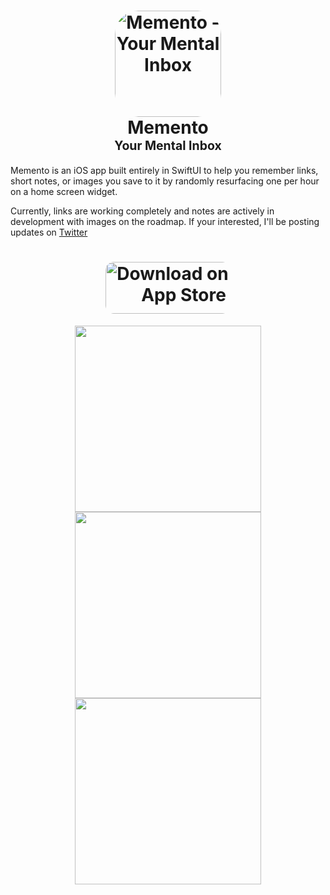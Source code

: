 <h1 align="center">
    <a href="https://github.com/user-attachments/assets/0a0d9ed5-0967-4fdf-9463-ccd00edc3593" style="width: 170px; height: 170px; border-radius: 22%; overflow: hidden; display: inline-block; vertical-align: middle;"><img src="https://github.com/user-attachments/assets/0a0d9ed5-0967-4fdf-9463-ccd00edc3593" alt="Memento - Your Mental Inbox" style="width: 170px; height: 170px; border-radius: 22%; overflow: hidden; display: inline-block; vertical-align: middle;"></a>
    <br>
    <b>Memento</b>
    <br>
    <sub><sup>Your Mental Inbox</sup></sub>
    <br>
</h1>

<p>Memento is an iOS app built entirely in SwiftUI to help you remember links, short notes, or images you save to it by randomly resurfacing one per hour on a home screen widget.</p> 

<p>Currently, links are working completely and notes are actively in development with images on the roadmap. 
If your interested, I'll be posting updates on <a href="https://twitter.com/intent/follow?screen_name=knotbin">Twitter</a></p>

<h1 align="center">
    <a href="https://apps.apple.com/us/app/memento-your-mental-inbox/id6541765296?itsct=apps_box_badge&amp;itscg=30200" style="display: inline-block; overflow: hidden; border-radius: 13px; width: 200px; height: 83px;"><img src="https://tools.applemediaservices.com/api/badges/download-on-the-app-store/black/en-us?size=250x83&amp;releaseDate=1724112000" alt="Download on the App Store" style="border-radius: 13px; width: 250px; height: 83px;"></a>
</h1>

<div align="center"><img src="https://github.com/knotbin/memento/blob/main/.github/README/DeviceOne.png?raw=true" style="width:298px"> <img src="https://github.com/knotbin/memento/blob/main/.github/README/DeviceTwo.png?raw=true" style="width:298px"> <img src="https://github.com/knotbin/memento/blob/main/.github/README/DeviceThree.png?raw=true" style="width:298px"></div>
